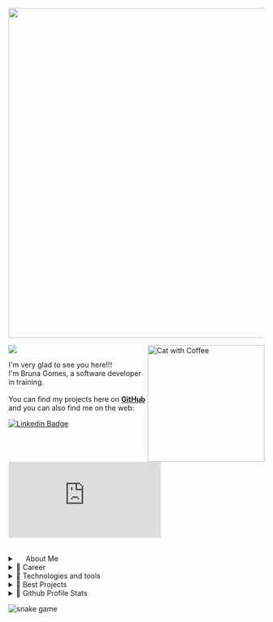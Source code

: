 
<p align="center">
<img align="center" src="https://github.com/littlebru/littlebru/blob/main/images/greetings.png" width="650px">
</p>

<img align="center" src="https://github.com/littlebru/littlebru/blob/main/images/rainbow-line.png">

<img align="right" src="https://github.com/littlebru/littlebru/blob/main/images/dino-love.gif" alt="Cat with Coffee" width="230px">


<p align="left">
  
  I'm very glad to see you here!!!<br>
  I'm Bruna Gomes, a software developer in training.<br><br>
  You can find my projects here on <a href="https://github.com/littlebru?tab=repositories">**GitHub**</a> and you can also find me on the web:
  
[![Linkedin Badge](https://img.shields.io/badge/LinkedIn-7159c1?style=for-the-badge&logo=linkedin&logoColor=white&link=[thing]https://www.linkedin.com/in/mewmewdevart/)](https://www.linkedin.com/in/bru-gomes)
[![email Badge](https://img.shields.io/badge/Email-7159c1?style=for-the-badge&logo=gmail&logoColor=white&link=[thing]mailto:brunaclegomes@hotmail.com)](mailto:brunaclegomes@hotmail.com)

</p>

<br>
  
  
<details>
  <summary align="left">
    <img src="https://github.com/littlebru/littlebru/blob/main/images/heart-pink.png" width="15px">    About Me
  </summary> <br>
  
 -  <img src="https://github.com/littlebru/littlebru/blob/main/images/cute-girl.gif" width="20px">   I am very **empathetic**, **creative** and **observer**.
 -  💬 I speak Portuguese, English and I know a little Spanish language.
 -  ⚡Fun fact: I also like to talk about different subjects and I like gifs (I think you've already noticed lol :P) 
  
  - 🐶❤ Animal lover
  - <img src="https://github.com/littlebru/littlebru/blob/main/images/dino-love.gif" width="35px"> Pixel art lover  
  - 🤓 All the time learn something new
  
  <br>
  
</details>

<details>
   <summary align="left">
💜 Career
  </summary> <br>
  
   - 📒 Undergraduate student in systems analysis and development at <a href="https://www.linkedin.com/company/fatecsjc/?originalSubdomain=br">Fatec</a>
  
  -  🧠 Currently studying ![Kubernetes](https://img.shields.io/badge/-Kubernetes-7159c1?style=flat-square&logo=kubernetes&logoColor=white) ![Docker](https://img.shields.io/badge/-Docker-7159c1?style=flat-square&logo=docker&logoColor=white)  ![Linux](https://img.shields.io/badge/-Linux-7159c1?style=flat-square&logo=Linux&logoColor=white)
  
  <br>
  
</details>

<details>
 <summary align="left">
 💙 Technologies and tools
  </summary> <br>
 
![Java](https://img.shields.io/badge/-Java-7159c1?style=flat-square&logo=java)
![C#](https://img.shields.io/badge/-C%20Sharp-7159c1?style=flat-square&logo=csharp)
![C#](https://img.shields.io/badge/-.Net%20Core-7159c1?style=flat-square&logo=csharp)
![Nodejs](https://img.shields.io/badge/-Nodejs-7159c1?style=flat-square&logo=Node.js&logoColor=white)
![HTML5](https://img.shields.io/badge/-HTML5-7159c1?style=flat-square&logo=html5&logoColor=white)
![CSS3](https://img.shields.io/badge/-CSS3-7159c1?style=flat-square&logo=css3)<br>
![Bootstrap](https://img.shields.io/badge/-Bootstrap-7159c1?style=flat-square&logo=bootstrap&logoColor=white)
![Microsoft SQL Server](https://img.shields.io/badge/-SQL%20Server-7159c1?style=flat-square&logo=microsoft-sql-server&logoColor=white)
![MongoDB](https://img.shields.io/badge/-MongoDB-7159c1?style=flat-square&logo=mongodb&logoColor=white)
![MySQL](https://img.shields.io/badge/-MySQL-7159c1?style=flat-square&logo=mysql&logoColor=white)<br>
![Oracle Database](https://img.shields.io/badge/Oracle%20Database-7159c1?style=flat-square&logo=oracle&logoColor=white)
![Azure DevOps](https://img.shields.io/badge/-Azure%20DevOps-7159c1?style=flat-square&logo=microsoft-azure&logoColor=white)
![Git](https://img.shields.io/badge/-Git-7159c1?style=flat-square&logo=git&logoColor=white)
![GitHub](https://img.shields.io/badge/-GitHub-7159c1?style=flat-square&logo=github&logoColor=white)

</details>

<details>
  <summary align="left">
 💛 Best Projects
  </summary> <br>
 
  - <a href="https://github.com/littlebru/Realidade_Virtual-VR">✈ Airplane Door build simulator</a>
  - <a href="https://github.com/littlebru/Estrutura-de-Dados">🎲 Data structure - is it worth sorting?</a>
  - <a href="https://github.com/littlebru/arome">🍝 aröme</a>
</details>

<details>
  <summary align="left">
   🖤 Github Profile Stats
  </summary> <br>
  
 
   <img src="https://github-readme-stats.vercel.app/api?username=littlebru&count_private&count_private&include_all_commits=true&show_icons=true&theme=react" width="48%" />
<img align="right"  src="https://github-readme-stats.vercel.app/api/top-langs/?username=littlebru&layout=compact&theme=react&hide=jupyter%20notebook,html" width="40%" />
  
<img align="left" src="https://github-readme-streak-stats.herokuapp.com/?user=littlebru&theme=react" width="48%" />

 

  
</details>

![snake game](https://github.com/littlebru/littlebru/blob/main/animations/github-contribution-grid-snake.svg)

